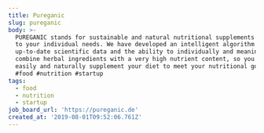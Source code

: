 ```yaml
---
title: Pureganic
slug: pureganic
body: >-
  PUREGANIC stands for sustainable and natural nutritional supplements adapted
  to your individual needs. We have developed an intelligent algorithm that uses
  up-to-date scientific data and the ability to individually and meaningfully
  combine herbal ingredients with a very high nutrient content, so you can
  easily and naturally supplement your diet to meet your nutritional goals.
  #food #nutrition #startup
tags:
  - food
  - nutrition
  - startup
job_board_url: 'https://pureganic.de'
created_at: '2019-08-01T09:52:06.761Z'
---
```


